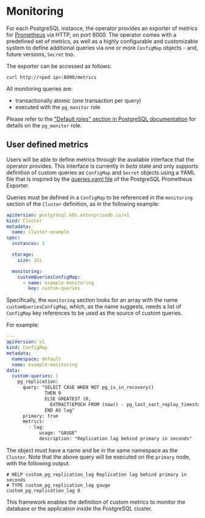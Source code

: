 # Monitoring

For each PostgreSQL instance, the operator provides an exporter of metrics for
[Prometheus](https://prometheus.io/) via HTTP, on port 8000.
The operator comes with a predefined set of metrics, as well as a highly
configurable and customizable system to define additional queries via one or
more `ConfigMap` objects - and, future versions, `Secret` too.

The exporter can be accessed as follows:

```shell
curl http://<pod ip>:8000/metrics
```

All monitoring queries are:

- transactionally atomic (one transaction per query)
- executed with the `pg_monitor` role

Please refer to the
["Default roles" section in PostgreSQL documentation](https://www.postgresql.org/docs/current/default-roles.html)
for details on the `pg_monitor` role.

## User defined metrics

Users will be able to define metrics through the available interface
that the operator provides. This interface is currently in *beta* state and
only supports definition of custom queries as `ConfigMap` and `Secret` objects
using a YAML file that is inspired by the [queries.yaml file](https://github.com/prometheus-community/postgres_exporter/blob/main/queries.yaml)
of the PostgreSQL Prometheus Exporter.

Queries must be defined in a `ConfigMap` to be referenced in the `monitoring`
section of the `Cluster` definition, as in the following example:

```yaml
apiVersion: postgresql.k8s.enterprisedb.io/v1
kind: Cluster
metadata:
  name: cluster-example
spec:
  instances: 3

  storage:
    size: 1Gi

  monitoring:
    customQueriesConfigMap:
      - name: example-monitoring
        key: custom-queries
```

Specifically, the `monitoring` section looks for an array with the name
`customQueriesConfigMap`, which, as the name suggests, needs a list of
`ConfigMap` key references to be used as the source of custom queries.

For example:

```yaml
---
apiVersion: v1
kind: ConfigMap
metadata:
  namespace: default
  name: example-monitoring
data:
  custom-queries: |
    pg_replication:
      query: "SELECT CASE WHEN NOT pg_is_in_recovery()
              THEN 0
              ELSE GREATEST (0,
                EXTRACT(EPOCH FROM (now() - pg_last_xact_replay_timestamp())))
              END AS lag"
      primary: true
      metrics:
        - lag:
            usage: "GAUGE"
            description: "Replication lag behind primary in seconds"
```

The object must have a name and be in the same namespace as the `Cluster`.
Note that the above query will be executed on the `primary` node, with the
following output.

```text
# HELP custom_pg_replication_lag Replication lag behind primary in seconds
# TYPE custom_pg_replication_lag gauge
custom_pg_replication_lag 0
```

This framework enables the definition of custom metrics to monitor the database
or the application inside the PostgreSQL cluster.
